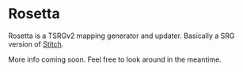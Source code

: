 # Rosetta #
Rosetta is a TSRGv2 mapping generator and updater. Basically a SRG version of [Stitch](https://github.com/FabricMC/stitch).

More info coming soon. Feel free to look around in the meantime.

